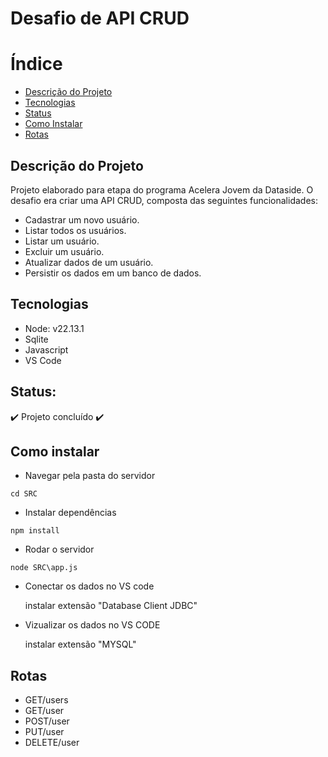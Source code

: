  # Desafio de API CRUD

# Índice 
* [Descrição do Projeto](#descrição-do-projeto)
* [Tecnologias](#tecnologias)
* [Status](#status)
* [Como Instalar](#como-instalar)
* [Rotas](#rotas)

## Descrição do Projeto
Projeto elaborado para etapa do programa Acelera Jovem da Dataside. O desafio era criar uma API CRUD, composta das seguintes funcionalidades:
- Cadastrar um novo usuário.
- Listar todos os usuários. 
- Listar um usuário.
- Excluir um usuário.
- Atualizar dados de um usuário.
- Persistir os dados em um banco de dados.
  
## Tecnologias

- Node: v22.13.1
- Sqlite
- Javascript
- VS Code

## Status:

:heavy_check_mark: Projeto concluído :heavy_check_mark:

## Como instalar

- Navegar pela pasta do servidor
```
cd SRC
```

- Instalar dependências
```
npm install
```

- Rodar o servidor
```
node SRC\app.js
```

- Conectar os dados no VS code

  instalar extensão "Database Client JDBC"
  
- Vizualizar os dados no VS CODE

  instalar extensão "MYSQL"

## Rotas

- GET/users
- GET/user
- POST/user
- PUT/user
- DELETE/user
